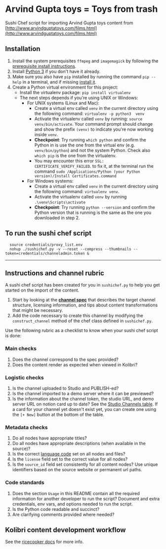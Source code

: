 # Arvind Gupta toys = Toys from trash

Sushi Chef script for importing Arvind Gupta toys content from
[http://www.arvindguptatoys.com/films.html](http://www.arvindguptatoys.com/films.html)


## Installation

1. Install the system prerequisites `ffmpeg` and `imagemagick` by following the
   [prerequisite install instructions](https://ricecooker.readthedocs.io/en/latest/installation.html#software-prerequisites).
2. Install [Python 3](https://www.python.org/downloads/) if you don't have it already.
3. Make sure you also have `pip` installed by running the command `pip --help`
   in a terminal, and if missing [install it](https://pypi.python.org/pypi/pip).
4. Create a Python virtual environment for this project:
   * Install the virtualenv package: `pip install virtualenv`
   * The next steps depends if you're using UNIX or Windows:
      * For UNIX systems (Linux and Mac):
         * Create a virtual env called `venv` in the current directory using the
           following command: `virtualenv -p python3  venv`
         * Activate the virtualenv called `venv` by running: `source venv/bin/activate`.
           Your command prompt should change and show the prefix `(venv)` to
           indicate you're now working inside `venv`.
         * **Checkpoint**: Try running `which python` and confirm the Python in
           is use the one from the virtual env (e.g. `venv/bin/python`) and not
           the system Python. Check also `which pip` is the one from the virtualenv.
         * You may encounter this error `SSL: CERTIFICATE_VERIFY_FAILED`. to fix it, 
           at the terminal run the command `sudo /Applications/Python (your Python version)/Install Certificates.command`
      * For Windows systems:
         * Create a virtual env called `venv` in the current directory using the
           following command: `virtualenv venv`.
         * Activate the virtualenv called `venv` by running `.\venv\Scripts\activate`
         * **Checkpoint**: Try running `python --version` and confirm the Python
           version that is running is the same as the one you downloaded in step 2.


## To run the sushi chef script

      source credentials/proxy_list.env
      nohup ./sushichef.py -v --reset --compress --thumbnails --token=credentials/channeladmin.token &

---



## Instructions and channel rubric

A sushi chef script has been created for you in `sushichef.py` to help you get
started on the import of the content.

1. Start by looking at the [**channel spec**](https://www.notion.so/learningequality/Arvind-Gupta-Toys-21e711bc8d304e1eab704e8c33575d49) that describes the target channel structure,
   licensing information, and tips about content transformations that might be necessary.
2. Add the code necessary to create this channel by modifying the `construct_channel`
   method of the chef class defined in `sushichef.py`.

Use the following rubric as a checklist to know when your sushi chef script is done:

### Main checks

1. Does the channel correspond to the spec provided?
2. Does the content render as expected when viewed in Kolibri?

### Logistic checks

1. Is the channel uploaded to Studio and PUBLISH-ed?
2. Is the channel imported to a demo server where it can be previewed?
3. Is the information about the channel token, the studio URL, and demo server URL
   on notion card up to date? See the [Studio Channels table](https://www.notion.so/761249f8782c48289780d6693431d900).
   If a card for your channel yet doesn't exist yet, you can create one using
   the `[+ New]` button at the bottom of the table.

### Metadata checks

1. Do all nodes have appropriate titles?
2. Do all nodes have appropriate descriptions (when available in the source)?
3. Is the correct [language code](https://github.com/learningequality/le-utils/blob/master/le_utils/resources/languagelookup.json)
   set on all nodes and files?
4. Is the `license` field set to the correct value for all nodes?
5. Is the `source_id` field set consistently for all content nodes?
   Use unique identifiers based on the source website or permanent url paths.

### Code standards

1. Does the section `Usage` in this README contain all the required information
   for another developer to run the script?
   Document and extra credentials, env vars, and options needed to run the script.
2. Is the Python code readable and succinct?
3. Are clarifying comments provided where needed?



## Kolibri content development workflow

See the [ricecooker docs](https://ricecooker.readthedocs.io/en/latest/concepts/developer_workflows.html#developer-workflows) for more info.